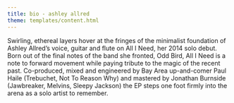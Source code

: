 ```yaml
---
title: bio - ashley allred
theme: templates/content.html
---
```

Swirling, ethereal layers hover at the fringes of the minimalist foundation of Ashley Allred’s voice, guitar and flute on All I Need, her 2014 solo debut. Born out of the final notes of the band she fronted, Odd Bird, All I Need is a note to forward movement while paying tribute to the magic of the recent past. Co-produced, mixed and engineered by Bay Area up-and-comer Paul Haile (Trebuchet, Not To Reason Why) and mastered by Jonathan Burnside (Jawbreaker, Melvins, Sleepy Jackson) the EP steps one foot firmly into the arena as a solo artist to remember.
